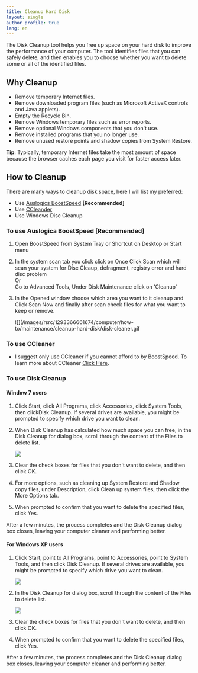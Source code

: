 ```yaml
---
title: Cleanup Hard Disk
layout: single
author_profile: true
lang: en
---
```

The Disk Cleanup tool helps you free up space on your hard disk to improve the performance of your computer. The tool identifies files that you can safely delete, and then enables you to choose whether you want to delete some or all of the identified files.  

Why Cleanup
-----------

* Remove temporary Internet files.
* Remove downloaded program files (such as Microsoft ActiveX controls and Java applets).
* Empty the Recycle Bin.
* Remove Windows temporary files such as error reports.
* Remove optional Windows components that you don't use.
* Remove installed programs that you no longer use.
* Remove unused restore points and shadow copies from System Restore.

**Tip**: Typically, temporary Internet files take the most amount of space because the browser caches each page you visit for faster access later.

How to Cleanup
--------------

There are many ways to cleanup disk space, here I will list my preferred:

* Use [Auslogics BoostSpeed](/knowledge-base/programs/boostspeed) **\[Recommended\]**
* Use [CCleander](/knowledge-base/programs/ccleaner)
* Use Windows Disc Cleanup

### To use Auslogica BoostSpeed \[Recommended\]

1. Open BoostSpeed from System Tray or Shortcut on Desktop or Start menu
2. In the system scan tab you click click on Once Click Scan which will scan your system for Disc Cleaup, defragment, registry error and hard disc problem  
    Or  
    Go to Advanced Tools, Under Disk Maintenance click on 'Cleanup'
3. In the Opened window choose which area you want to it cleanup and Click Scan Now and finally after scan check files for what you want to keep or remove.  

    ![](/images/rsrc/1293366661674/computer/how-to/maintenance/cleanup-hard-disk/disk-cleaner.gif

### To use CCleaner

* I suggest only use CCleaner if you cannot afford to by BoostSpeed. To learn more about CCleaner [Click Here](/knowledge-base/programs/ccleaner).

### To use Disk Cleanup

#### Window 7 users

1. Click Start, click All Programs, click Accessories, click System Tools, then clickDisk Cleanup. If several drives are available, you might be prompted to specify which drive you want to clean.
2. When Disk Cleanup has calculated how much space you can free, in the Disk Cleanup for dialog box, scroll through the content of the Files to delete list.  

    ![](/images/rsrc/1293366232196/computer/how-to/maintenance/cleanup-hard-disk/speed_screenshot1.jpg)

3. Clear the check boxes for files that you don't want to delete, and then click OK.
4. For more options, such as cleaning up System Restore and Shadow copy files, under Description, click Clean up system files, then click the More Options tab.
5. When prompted to confirm that you want to delete the specified files, click Yes.

After a few minutes, the process completes and the Disk Cleanup dialog box closes, leaving your computer cleaner and performing better.  

#### For Windows XP users

1. Click Start, point to All Programs, point to Accessories, point to System Tools, and then click Disk Cleanup. If several drives are available, you might be prompted to specify which drive you want to clean.  

    ![](/images/rsrc/1293366282108/computer/how-to/maintenance/cleanup-hard-disk/diskcleanup1.jpg)

2. In the Disk Cleanup for dialog box, scroll through the content of the Files to delete list.  

    ![](/images/rsrc/1293366264215/computer/how-to/maintenance/cleanup-hard-disk/diskcleanup2.jpg)

3. Clear the check boxes for files that you don't want to delete, and then click OK.
4. When prompted to confirm that you want to delete the specified files, click Yes.

After a few minutes, the process completes and the Disk Cleanup dialog box closes, leaving your computer cleaner and performing better.
